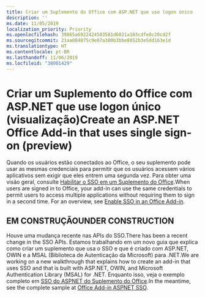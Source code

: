 ```yaml
---
title: Criar um Suplemento do Office com ASP.NET que use logon único
description: ''
ms.date: 11/05/2019
localization_priority: Priority
ms.openlocfilehash: 39865a6922424503581d6021a103cdfe8c20cd2f
ms.sourcegitcommit: 21aa084875c9e07a300b3bbe8852b3e5dd163e1d
ms.translationtype: HT
ms.contentlocale: pt-BR
ms.lasthandoff: 11/06/2019
ms.locfileid: "38001429"
---
```

# <a name="create-an-aspnet-office-add-in-that-uses-single-sign-on-preview"></a><span data-ttu-id="8beed-102">Criar um Suplemento do Office com ASP.NET que use logon único (visualização)</span><span class="sxs-lookup"><span data-stu-id="8beed-102">Create an ASP.NET Office Add-in that uses single sign-on (preview)</span></span>

<span data-ttu-id="8beed-p101">Quando os usuários estão conectados ao Office, o seu suplemento pode usar as mesmas credenciais para permitir que os usuários acessem vários aplicativos sem exigir que eles entrem uma segunda vez. Para obter uma visão geral, consulte [Habilitar o SSO em um Suplemento do Office](sso-in-office-add-ins.md).</span><span class="sxs-lookup"><span data-stu-id="8beed-p101">When users are signed in to Office, your add-in can use the same credentials to permit users to access multiple applications without requiring them to sign in a second time. For an overview, see [Enable SSO in an Office Add-in](sso-in-office-add-ins.md).</span></span>

## <a name="under-construction"></a><span data-ttu-id="8beed-105">EM CONSTRUÇÃO</span><span class="sxs-lookup"><span data-stu-id="8beed-105">UNDER CONSTRUCTION</span></span>

<span data-ttu-id="8beed-106">Houve uma mudança recente nas APIs do SSO.</span><span class="sxs-lookup"><span data-stu-id="8beed-106">There has been a recent change in the SSO APIs.</span></span> <span data-ttu-id="8beed-107">Estamos trabalhando em um novo guia que explica como criar um suplemento que usa o SSO e que é criado com ASP.NET, OWIN e a MSAL (Biblioteca de Autenticação da Microsoft) para .NET.</span><span class="sxs-lookup"><span data-stu-id="8beed-107">We are working on a new walkthrough that explains how to create an add-in that uses SSO and that is built with ASP.NET, OWIN, and Microsoft Authentication Library (MSAL) for .NET.</span></span> <span data-ttu-id="8beed-108">Enquanto isso, veja o exemplo completo em [SSO do ASPNET do Suplemento do Office](https://github.com/officedev/office-add-in-aspnet-sso).</span><span class="sxs-lookup"><span data-stu-id="8beed-108">In the meantime, see the complete sample at [Office Add-in ASPNET SSO](https://github.com/officedev/office-add-in-aspnet-sso).</span></span>
